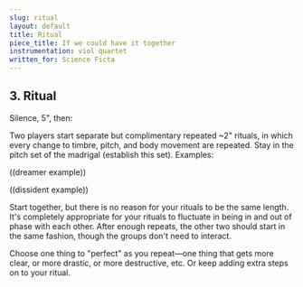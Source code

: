 ```yaml
---
slug: ritual
layout: default
title: Ritual
piece_title: If we could have it together
instrumentation: viol quartet
written_for: Science Ficta
---
```


## 3. Ritual

<div class="main-text" markdown="1">
Silence, 5", then:

Two players start separate but complimentary repeated \~2" rituals, in which every change to timbre, pitch, and body movement are repeated. Stay in the pitch set of the madrigal (establish this set). Examples:

((dreamer example))

((dissident example))

Start together, but there is no reason for your rituals to be the same length. It's completely appropriate for your rituals to fluctuate in being in and out of phase with each other. After enough repeats, the other two should start in the same fashion, though the groups don't need to interact.

Choose one thing to "perfect" as you repeat––one thing that gets more clear, or more drastic, or more destructive, etc. Or keep adding extra steps on to your ritual.

</div>